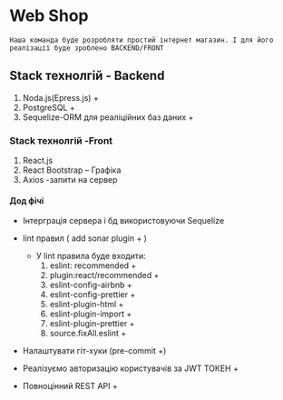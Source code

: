 # Web Shop
    Наша команда буде розробляти простий інтернет магазин. І для його реалізації буде зроблено BACKEND/FRONT


## Stack технолгій - Backend
1. Noda.js(Epress.js) +
2. PostgreSQL +
3. Sequelize-ORM для реаліційних баз даних +

### Stack технолгій -Front
1. React.js
2. React Bootstrap – Графіка
3. Axios -запити на сервер

#### Дод фічі
* Інтерграція сервера і бд використовуючи Sequelize
* lint правил ( add sonar plugin + )
    * У lint правила буде входити:
       1. eslint: recommended +
       2. plugin:react/recommended +
       3. eslint-config-airbnb +
       4. eslint-config-prettier +
       5. eslint-plugin-html +
       6. eslint-plugin-import +
       7. eslint-plugin-prettier +
       8. source.fixAll.eslint +
       
* Налаштувати гіт-хуки (pre-commit +)
* Реалізуємо авторизацію користувачів за JWT ТОКЕН +
* Повноцінний REST API +



